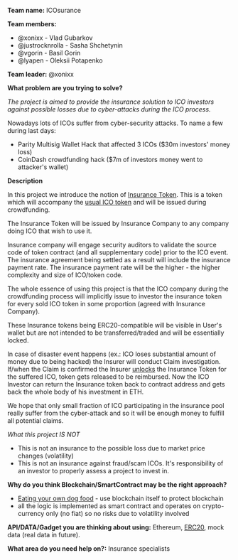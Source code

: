 **Team name:** ICOsurance

**Team members:** 

- @xonixx - Vlad Gubarkov
- @justrocknrolla - Sasha Shchetynin
- @vgorin - Basil Gorin
- @lyapen - Oleksii Potapenko

**Team leader:** @xonixx

**What problem are you trying to solve?**

_The project is aimed to provide the insurance solution to ICO investors against possible losses due to cyber-attacks during the ICO process._
 
Nowadays lots of ICOs suffer from cyber-security attacks. To name a few during last days:
- Parity Multisig Wallet Hack that affected 3 ICOs ($30m investors' money loss)
- CoinDash crowdfunding hack ($7m of investors money went to attacker's wallet)

**Description**

In this project we introduce the notion of [Insurance Token](https://github.com/CMLTeam/ICOsurance/blob/master/truffle/contracts/InsuranceToken.sol).
This is a token which will accompany the [usual ICO token](https://github.com/CMLTeam/ICOsurance/blob/master/truffle/contracts/CoolICOToken.sol) and will be issued during crowdfunding.  

The Insurance Token will be issued by Insurance Company to any company doing ICO that wish to use it.

Insurance company will engage security auditors to validate the source code of token contract (and all supplementary code) prior to the ICO event.
The insurance agreement being settled as a result will include the insurance payment rate.
The insurance payment rate will be the higher - the higher complexity and size of ICO/token code.

The whole essence of using this project is that the ICO company during the crowdfunding process will implicitly issue to investor 
the insurance token for every sold ICO token in some proportion (agreed with Insurance Company).

These Insurance tokens being ERC20-compatible will be visible in User's wallet but are not intended to be transferred/traded and will be essentially locked.

In case of disaster event happens (ex.: ICO loses substantial amount of money due to being hacked) the Insurer will conduct 
Claim investigation. If/when the Claim is confirmed the Insurer [unlocks](https://github.com/CMLTeam/ICOsurance/blob/master/truffle/contracts/InsuranceToken.sol#L101) 
the Insurance Token for the suffered ICO, token gets released to be reimbursed.
Now the ICO Investor can return the Insurance token back to contract address and gets back the whole body of his investment in ETH.

We hope that only small fraction of ICO participating in the insurance pool really suffer from the cyber-attack and so it will be enough money to fulfill all potential claims.

_What this project IS NOT_

- This is not an insurance to the possible loss due to market price changes (volatility)
- This is not an insurance against fraud/scam ICOs. It's responsibility of an investor to properly assess a project to invest in.

**Why do you think Blockchain/SmartContract may be the right approach?**
- [Eating your own dog food](https://en.wikipedia.org/wiki/Eating_your_own_dog_food) - use blockchain itself to protect blockchain
- all the logic is implemented as smart contract and operates on crypto-currency only (no fiat) so no risks due to volatility involved

**API/DATA/Gadget you are thinking about using:** 
Ethereum, [ERC20](https://theethereum.wiki/w/index.php/ERC20_Token_Standard), mock data (real data in future).

**What area do you need help on?:**
Insurance specialists

